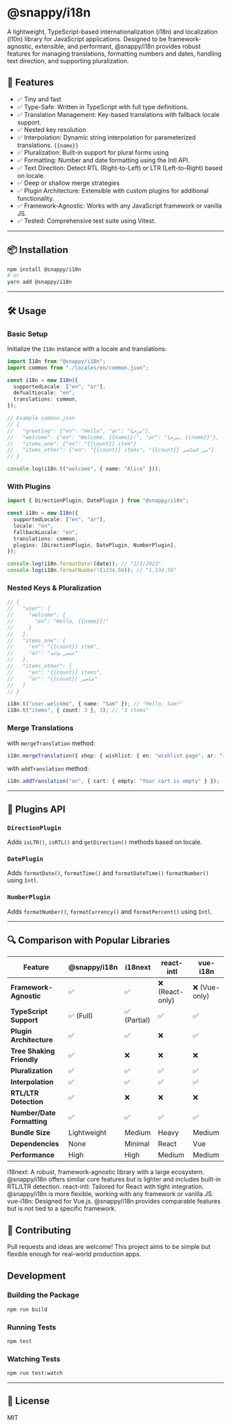 # @snappy/i18n

A lightweight, TypeScript-based internationalization (i18n) and localization (l10n) library for JavaScript applications. Designed to be framework-agnostic, extensible, and performant, @snappy/i18n provides robust features for managing translations, formatting numbers and dates, handling text direction, and supporting pluralization.

## 🚀 Features

- ✅ Tiny and fast
- ✅ Type-Safe: Written in TypeScript with full type definitions.
- ✅ Translation Management: Key-based translations with fallback locale support.
- ✅ Nested key resolution
- ✅ Interpolation: Dynamic string interpolation for parameterized translations. `{{name}}`
- ✅ Pluralization: Built-in support for plural forms using
- ✅ Formatting: Number and date formatting using the Intl API.
- ✅ Text Direction: Detect RTL (Right-to-Left) or LTR (Left-to-Right) based on locale.
- ✅ Deep or shallow merge strategies
- ✅ Plugin Architecture: Extensible with custom plugins for additional functionality.
- ✅ Framework-Agnostic: Works with any JavaScript framework or vanilla JS.
- ✅ Tested: Comprehensive test suite using Vitest.

---

## 📦 Installation

```bash
npm install @snappy/i18n
# or
yarn add @snappy/i18n
```

---

## 🛠 Usage

### Basic Setup

Initialize the `I18n` instance with a locale and translations:

```ts
import I18n from "@snappy/i18n";
import common from "./locales/en/common.json";

const i18n = new I18n({
  supportedLocale: ["en", "ar"],
  defualtLocale: "en",
  translations: common,
});

// Example common.json
// {
//   "greeting": {"en": "Hello", "ar": "مرحبا"},
//   "welcome": {"en": "Welcome, {{name}}!", "ar": "مرحبا, {{name}}"},
//   "items_one": {"en": "{{count}} item"}
//   "items_other": {"en": "{{count}} items", "{{count}} من العناصر"}
// }

console.log(i18n.t("welcome", { name: "Alice" }));
```

### With Plugins

```ts
import { DirectionPlugin, DatePlugin } from "@snappy/i18n";

const i18n = new I18n({
  supportedLocale: ["en", "ar"],
  locale: "en",
  fallbackLocale: "en",
  translations: common,
  plugins: [DirectionPlugin, DatePlugin, NumberPlugin],
});

console.log(i18n.formatDate!(date)); // "1/1/2023"
console.log(i18n.formatNumber!(1234.56)); // "1,234.56"
```

### Nested Keys & Pluralization

```ts
// {
//   "user": {
//     "welcome": {
//       "en": "Hello, {{name}}!"
//     }
//   },
//   "items_one": {
//     "en": "{{count}} item",
//     "ar": "عنصر واحد"
//   },
//   "items_other": {
//     "en": "{{count}} items",
//     "ar": "{{count}} عناصر"
//   }
// }

i18n.t("user.welcome", { name: "Sam" }); // "Hello, Sam!"
i18n.t("items", { count: 3 }, 3); // "3 items"
```

### Merge Translations

with `mergeTranslation` method:

```ts
i18n.mergeTranslation({ shop: { wishlist: { en: "wishlist page", ar: "الصفحة المفضلة" } } });
```

with `addTranslation` method:

```ts
i18n.addTranslation("en", { cart: { empty: "Your cart is empty" } });
```

---

## 🔌 Plugins API

### `DirectionPlugin`

Adds `isLTR()`, `isRTL()` and `getDirection()` methods based on locale.

### `DatePlugin`

Adds `formatDate()`, `formatTime()` and `formatDateTime()` `formatNumber()` using `Intl`.

### `NumberPlugin`

Adds `formatNumber()`, `formatCurrency()` and `formatPercent()` using `Intl`.

---

## 🔍 Comparison with Popular Libraries

| Feature                    | @snappy/i18n | i18next      | react-intl      | vue-i18n      |
| -------------------------- | ------------ | ------------ | --------------- | ------------- |
| **Framework-Agnostic**     | ✅           | ✅           | ❌ (React-only) | ❌ (Vue-only) |
| **TypeScript Support**     | ✅ (Full)    | ✅ (Partial) | ✅              | ✅            |
| **Plugin Architecture**    | ✅           | ✅           | ❌              | ✅            |
| **Tree Shaking Friendly**  | ✅           | ❌           | ❌              | ❌            |
| **Pluralization**          | ✅           | ✅           | ✅              | ✅            |
| **Interpolation**          | ✅           | ✅           | ✅              | ✅            |
| **RTL/LTR Detection**      | ✅           | ❌           | ❌              | ❌            |
| **Number/Date Formatting** | ✅           | ✅           | ✅              | ✅            |
| **Bundle Size**            | Lightweight  | Medium       | Heavy           | Medium        |
| **Dependencies**           | None         | Minimal      | React           | Vue           |
| **Performance**            | High         | High         | Medium          | Medium        |

i18next: A robust, framework-agnostic library with a large ecosystem. @snappy/i18n offers similar core features but is lighter and includes built-in RTL/LTR detection.
react-intl: Tailored for React with tight integration. @snappy/i18n is more flexible, working with any framework or vanilla JS.
vue-i18n: Designed for Vue.js. @snappy/i18n provides comparable features but is not tied to a specific framework.


## 👥 Contributing

Pull requests and ideas are welcome! This project aims to be simple but flexible enough for real-world production apps.

## Development

### Building the Package

```bash
npm run build
```

### Running Tests

```bash
npm test
```

### Watching Tests

```bash
npm run test:watch
```

---

## 📄 License

MIT
